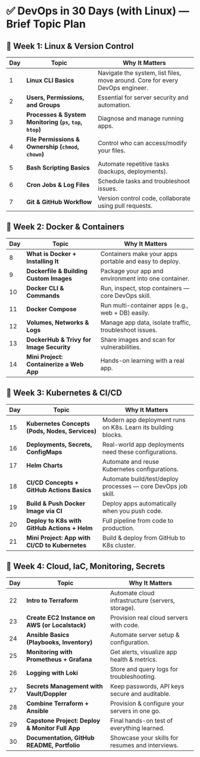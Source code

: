 # ✅ DevOps in 30 Days (with Linux) — Brief Topic Plan

## 🔹 Week 1: Linux & Version Control
| Day | Topic | Why It Matters |
|-----|-------|----------------|
| 1 | **Linux CLI Basics** | Navigate the system, list files, move around. Core for every DevOps engineer. |
| 2 | **Users, Permissions, and Groups** | Essential for server security and automation. |
| 3 | **Processes & System Monitoring (`ps`, `top`, `htop`)** | Diagnose and manage running apps. |
| 4 | **File Permissions & Ownership (`chmod`, `chown`)** | Control who can access/modify your files. |
| 5 | **Bash Scripting Basics** | Automate repetitive tasks (backups, deployments). |
| 6 | **Cron Jobs & Log Files** | Schedule tasks and troubleshoot issues. |
| 7 | **Git & GitHub Workflow** | Version control code, collaborate using pull requests. |

## 🔹 Week 2: Docker & Containers
| Day | Topic | Why It Matters |
|-----|-------|----------------|
| 8 | **What is Docker + Installing It** | Containers make your apps portable and easy to deploy. |
| 9 | **Dockerfile & Building Custom Images** | Package your app and environment into one container. |
| 10 | **Docker CLI & Commands** | Run, inspect, stop containers — core DevOps skill. |
| 11 | **Docker Compose** | Run multi-container apps (e.g., web + DB) easily. |
| 12 | **Volumes, Networks & Logs** | Manage app data, isolate traffic, troubleshoot issues. |
| 13 | **DockerHub & Trivy for Image Security** | Share images and scan for vulnerabilities. |
| 14 | **Mini Project: Containerize a Web App** | Hands-on learning with a real app. |

## 🔹 Week 3: Kubernetes & CI/CD
| Day | Topic | Why It Matters |
|-----|-------|----------------|
| 15 | **Kubernetes Concepts (Pods, Nodes, Services)** | Modern app deployment runs on K8s. Learn its building blocks. |
| 16 | **Deployments, Secrets, ConfigMaps** | Real-world app deployments need these configurations. |
| 17 | **Helm Charts** | Automate and reuse Kubernetes configurations. |
| 18 | **CI/CD Concepts + GitHub Actions Basics** | Automate build/test/deploy processes — core DevOps job skill. |
| 19 | **Build & Push Docker Image via CI** | Deploy apps automatically when you push code. |
| 20 | **Deploy to K8s with GitHub Actions + Helm** | Full pipeline from code to production. |
| 21 | **Mini Project: App with CI/CD to Kubernetes** | Build & deploy from GitHub to K8s cluster. |

## 🔹 Week 4: Cloud, IaC, Monitoring, Secrets
| Day | Topic | Why It Matters |
|-----|-------|----------------|
| 22 | **Intro to Terraform** | Automate cloud infrastructure (servers, storage). |
| 23 | **Create EC2 Instance on AWS (or Localstack)** | Provision real cloud servers with code. |
| 24 | **Ansible Basics (Playbooks, Inventory)** | Automate server setup & configuration. |
| 25 | **Monitoring with Prometheus + Grafana** | Get alerts, visualize app health & metrics. |
| 26 | **Logging with Loki** | Store and query logs for troubleshooting. |
| 27 | **Secrets Management with Vault/Doppler** | Keep passwords, API keys secure and auditable. |
| 28 | **Combine Terraform + Ansible** | Provision & configure your servers in one go. |
| 29 | **Capstone Project: Deploy & Monitor Full App** | Final hands-on test of everything learned. |
| 30 | **Documentation, GitHub README, Portfolio** | Showcase your skills for resumes and interviews. |
